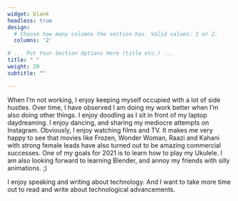 ```yaml
---
widget: blank
headless: true
design:
  # Choose how many columns the section has. Valid values: 1 or 2.
  columns: '2'

# ... Put Your Section Options Here (title etc.) ...
title: " "
weight: 20
subtitle: ""

---
```

When I’m not working, I enjoy keeping myself occupied with a lot of side hustles. Over time, I have observed I am doing my work better when I’m also doing other things. I enjoy doodling as I sit in front of my laptop daydreaming. I enjoy dancing, and sharing my mediocre attempts on Instagram. Obviously, I enjoy watching films and TV. It makes me very happy to see that movies like Frozen, Wonder Woman, Raazi and Kahani with strong female leads have also turned out to be amazing commercial successes. One of my goals for 2021 is to learn how to play my Ukulele. I am also looking forward to learning Blender, and annoy my friends with silly animations. ;)

I  enjoy speaking and writing about technology. And I want to take more time out to read and write about technological advancements.
